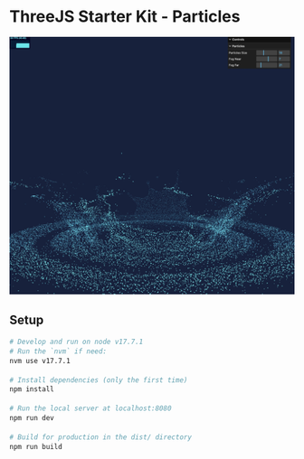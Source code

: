 # ThreeJS Starter Kit - Particles
![](preview.jpg)

## Setup
``` bash
# Develop and run on node v17.7.1
# Run the `nvm` if need:
nvm use v17.7.1

# Install dependencies (only the first time)
npm install

# Run the local server at localhost:8080
npm run dev

# Build for production in the dist/ directory
npm run build
```

